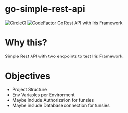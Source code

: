 # go-simple-rest-api
[![CircleCI](https://circleci.com/gh/pedromsmoreira/go-simple-rest-api/tree/master.svg?style=svg)](https://circleci.com/gh/pedromsmoreira/go-simple-rest-api/tree/master)
[![CodeFactor](https://www.codefactor.io/repository/github/pedromsmoreira/go-simple-rest-api/badge)](https://www.codefactor.io/repository/github/pedromsmoreira/go-simple-rest-api)
Go Rest API with Iris Framework

# Why this?
Simple Rest API with two endpoints to test Iris Framework.

# Objectives

- Project Structure
- Env Variables per Environment
- Maybe include Authorization for funsies
- Maybe include Database connection for funsies